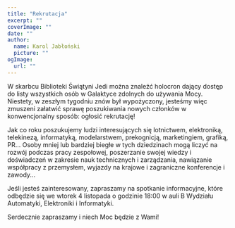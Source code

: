 ```yaml
---
title: "Rekrutacja"
excerpt: ""
coverImage: ""
date: ""
author:
  name: Karol Jabłoński
  picture: ""
ogImage:
  url: ""
---
```


W skarbcu Biblioteki Świątyni Jedi można znaleźć holocron dający dostęp do listy wszystkich osób w Galaktyce zdolnych do używania Mocy. Niestety, w zeszłym tygodniu znów był wypożyczony, jesteśmy więc zmuszeni załatwić sprawę poszukiwania nowych członków w konwencjonalny sposób: ogłosić rekrutację!

Jak co roku poszukujemy ludzi interesujących się lotnictwem, elektroniką, telekinezą, informatyką, modelarstwem, prekognicją, marketingiem, grafiką, PR... Osoby mniej lub bardziej biegłe w tych dziedzinach mogą liczyć na rozwój podczas pracy zespołowej, poszerzanie swojej wiedzy i doświadczeń w zakresie nauk technicznych i zarządzania, nawiązanie współpracy z przemysłem, wyjazdy na krajowe i zagraniczne konferencje i zawody...

Jeśli jesteś zainteresowany, zapraszamy na spotkanie informacyjne, które odbędzie się we wtorek 4 listopada o godzinie 18:00 w auli B Wydziału Automatyki, Elektroniki i Informatyki.

Serdecznie zapraszamy i niech Moc będzie z Wami!